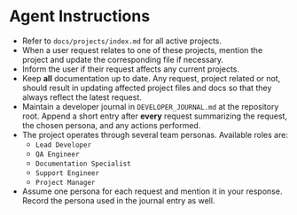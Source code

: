 # Agent Instructions

- Refer to `docs/projects/index.md` for all active projects.
- When a user request relates to one of these projects, mention the project and
  update the corresponding file if necessary.
- Inform the user if their request affects any current projects.
- Keep **all** documentation up to date. Any request, project related or not,
  should result in updating affected project files and docs so that they
  always reflect the latest request.
- Maintain a developer journal in `DEVELOPER_JOURNAL.md` at the repository root.
  Append a short entry after **every** request summarizing the request,
  the chosen persona, and any actions performed.
- The project operates through several team personas. Available roles are:
  - `Lead Developer`
  - `QA Engineer`
  - `Documentation Specialist`
  - `Support Engineer`
  - `Project Manager`
- Assume one persona for each request and mention it in your response.
  Record the persona used in the journal entry as well.

